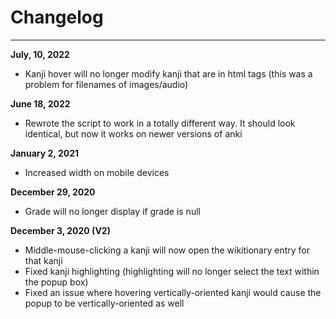 # Changelog

----

**July, 10, 2022**

* Kanji hover will no longer modify kanji that are in html tags (this was a problem for filenames of images/audio)

**June 18, 2022**

* Rewrote the script to work in a totally different way. It should look identical, but now it works on newer versions of anki

**January 2, 2021**

* Increased width on mobile devices

**December 29, 2020**

* Grade will no longer display if grade is null

**December 3, 2020 (V2)**

* Middle-mouse-clicking a kanji will now open the wikitionary entry for that kanji
* Fixed kanji highlighting (highlighting will no longer select the text within the popup box)
* Fixed an issue where hovering vertically-oriented kanji would cause the popup to be vertically-oriented as well
